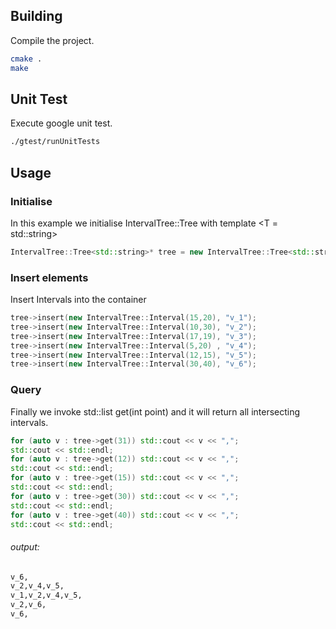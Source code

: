 ## Building
Compile the project. 
```bash
cmake .
make
```

## Unit Test
Execute google unit test.
```bash
./gtest/runUnitTests
```

## Usage

### Initialise
In this example we initialise IntervalTree::Tree with template <T = std::string>
```c++
IntervalTree::Tree<std::string>* tree = new IntervalTree::Tree<std::string>();
```

### Insert elements
Insert Intervals into the container
```c++
tree->insert(new IntervalTree::Interval(15,20), "v_1");
tree->insert(new IntervalTree::Interval(10,30), "v_2");
tree->insert(new IntervalTree::Interval(17,19), "v_3");
tree->insert(new IntervalTree::Interval(5,20) , "v_4");
tree->insert(new IntervalTree::Interval(12,15), "v_5");
tree->insert(new IntervalTree::Interval(30,40), "v_6");
```

### Query
Finally we invoke std::list<T> get(int point) and it will return all intersecting intervals.
```c++
for (auto v : tree->get(31)) std::cout << v << ",";
std::cout << std::endl;
for (auto v : tree->get(12)) std::cout << v << ",";
std::cout << std::endl;
for (auto v : tree->get(15)) std::cout << v << ",";
std::cout << std::endl;
for (auto v : tree->get(30)) std::cout << v << ",";
std::cout << std::endl;
for (auto v : tree->get(40)) std::cout << v << ",";
std::cout << std::endl;
```

###### output:
```bash
v_6,
v_2,v_4,v_5,
v_1,v_2,v_4,v_5,
v_2,v_6,
v_6,
```

